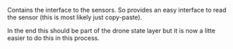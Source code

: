 Contains the interface to the sensors. So provides an easy interface to 
read the sensor (this is most likely just copy-paste). 

In the end this should be part of the drone state layer but it is now a 
litte easier to do this in this process.
